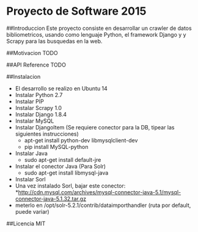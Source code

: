 # Proyecto de Software 2015

##Introduccion
Este proyecto consiste en desarrollar un crawler de datos bibliometricos, usando como lenguaje Python, el framework Django y 
y Scrapy para las busquedas en la web.

##Motivacion
TODO

##API Reference
TODO

##Instalacion
- El desarrollo se realizo en Ubuntu 14
- Instalar Python 2.7
- Instalar PIP
- Instalar Scrapy 1.0
- Instalar Django 1.8.4
- Instalar MySQL
- Instalar DjangoItem (Se requiere conector para la DB, tipear las siguientes instrucciones)
	- apt-get install python-dev libmysqlclient-dev
	- pip install MySQL-python
- Instalar Java
	- sudo apt-get install default-jre 
- Instalar el conector Java (Para Solr)
	- sudo apt-get install libmysql-java
- Instalar Sorl
- Una vez instalado Sorl, bajar este conector:
*http://cdn.mysql.com/archives/mysql-connector-java-5.1/mysql-connector-java-5.1.32.tar.gz
- meterlo en /opt/solr-5.2.1/contrib/dataimporthandler (ruta por default, puede variar)

##Licencia
MIT


